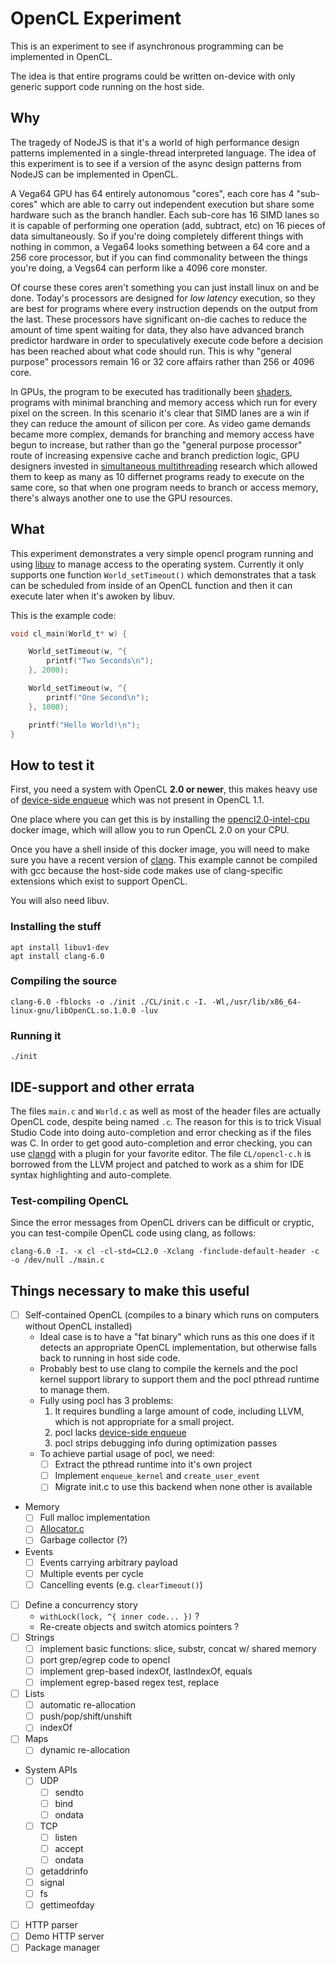 # OpenCL Experiment

This is an experiment to see if asynchronous programming can be implemented in OpenCL.

The idea is that entire programs could be written on-device with only generic support code
running on the host side.

## Why

The tragedy of NodeJS is that it's a world of high performance design patterns implemented in a
single-thread interpreted language. The idea of this experiment is to see if a version of the
async design patterns from NodeJS can be implemented in OpenCL.

A Vega64 GPU has 64 entirely autonomous "cores", each core has 4 "sub-cores" which are able to
carry out independent execution but share some hardware such as the branch handler. Each sub-core
has 16 SIMD lanes so it is capable of performing one operation (add, subtract, etc) on 16 pieces
of data simultaneously. So if you're doing completely different things with nothing in common, a
Vega64 looks something between a 64 core and a 256 core processor, but if you can find commonality
between the things you're doing, a Vegs64 can perform like a 4096 core monster.

Of course these cores aren't something you can just install linux on and be done. Today's
processors are designed for *low latency* execution, so they are best for programs where every
instruction depends on the output from the last. These processors have significant on-die caches
to reduce the amount of time spent waiting for data, they also have advanced branch predictor
hardware in order to speculatively execute code before a decision has been reached about what
code should run. This is why "general purpose" processors remain 16 or 32 core affairs rather than
256 or 4096 core.

In GPUs, the program to be executed has traditionally been
[shaders](https://en.wikipedia.org/wiki/Shader), programs with minimal branching and memory access
which run for every pixel on the screen. In this scenario it's clear that SIMD lanes are a win
if they can reduce the amount of silicon per core. As video game demands became more complex,
demands for branching and memory access have begun to increase, but rather than go the
"general purpose processor" route of increasing expensive cache and branch prediction logic, GPU
designers invested in
[simultaneous multithreading](https://en.wikipedia.org/wiki/Simultaneous_multithreading) research
which allowed them to keep as many as 10 differnet programs ready to execute on the same core,
so that when one program needs to branch or access memory, there's always another one to use the
GPU resources.

## What

This experiment demonstrates a very simple opencl program running and using
[libuv](https://libuv.org/) to manage access to the operating system. Currently it only supports
one function `World_setTimeout()` which demonstrates that a task can be scheduled from inside of
an OpenCL function and then it can execute later when it's awoken by libuv.

This is the example code:

```c
void cl_main(World_t* w) {

    World_setTimeout(w, ^{
        printf("Two Seconds\n");
    }, 2000);

    World_setTimeout(w, ^{
        printf("One Second\n");
    }, 1000);

    printf("Hello World!\n");
}
```

## How to test it

First, you need a system with OpenCL **2.0 or newer**, this makes heavy use of
[device-side enqueue](https://www.khronos.org/registry/OpenCL/sdk/2.0/docs/man/xhtml/enqueue_kernel.html)
which was not present in OpenCL 1.1.

One place where you can get this is by installing the
[opencl2.0-intel-cpu](https://github.com/cwpearson/opencl2.0-intel-cpu/) docker image, which will
allow you to run OpenCL 2.0 on your CPU.

Once you have a shell inside of this docker image, you will need to make sure you have a recent
version of [clang](http://clang.llvm.org/). This example cannot be compiled with gcc because the
host-side code makes use of clang-specific extensions which exist to support OpenCL.

You will also need libuv.

### Installing the stuff

```
apt install libuv1-dev
apt install clang-6.0
```

### Compiling the source

```
clang-6.0 -fblocks -o ./init ./CL/init.c -I. -Wl,/usr/lib/x86_64-linux-gnu/libOpenCL.so.1.0.0 -luv
```

### Running it

```
./init
```

## IDE-support and other errata

The files `main.c` and `World.c` as well as most of the header files are actually OpenCL code,
despite being named `.c`. The reason for this is to trick Visual Studio Code into doing
auto-completion and error checking as if the files was C. In order to get good auto-completion and
error checking, you can use
[clangd](https://clang.llvm.org/extra/clangd/Installation.html#editor-plugins)
with a plugin for your favorite editor. The file `CL/opencl-c.h` is borrowed from the LLVM project
and patched to work as a shim for IDE syntax highlighting and auto-complete.

### Test-compiling OpenCL

Since the error messages from OpenCL drivers can be difficult or cryptic, you can test-compile
OpenCL code using clang, as follows:

```
clang-6.0 -I. -x cl -cl-std=CL2.0 -Xclang -finclude-default-header -c -o /dev/null ./main.c
```

## Things necessary to make this useful

* [ ] Self-contained OpenCL (compiles to a binary which runs on computers without OpenCL installed)
  * Ideal case is to have a "fat binary" which runs as this one does if it detects an appropriate
  OpenCL implementation, but otherwise falls back to running in host side code.
  * Probably best to use clang to compile the kernels and the pocl kernel support library to
  support them and the pocl pthread runtime to manage them.
  * Fully using pocl has 3 problems:
    1. It requires bundling a large amount of code, including LLVM, which is not appropriate for
    a small project.
    2. pocl lacks [device-side enqueue](https://github.com/pocl/pocl/issues/715)
    3. pocl strips debugging info during optimization passes
  * To achieve partial usage of pocl, we need:
    * [ ] Extract the pthread runtime into it's own project
    * [ ] Implement `enqueue_kernel` and `create_user_event`
    * [ ] Migrate init.c to use this backend when none other is available
* Memory
  * [ ] Full malloc implementation
  * [ ] [Allocator.c](https://github.com/cjdelisle/cjdns/blob/master/memory/Allocator.c)
  * [ ] Garbage collector (?)
* Events
  * [ ] Events carrying arbitrary payload
  * [ ] Multiple events per cycle
  * [ ] Cancelling events (e.g. `clearTimeout()`)
* [ ] Define a concurrency story
  * `withLock(lock, ^{ inner code... })` ?
  * Re-create objects and switch atomics pointers ?
* [ ] Strings
  * [ ] implement basic functions: slice, substr, concat w/ shared memory
  * [ ] port grep/egrep code to opencl
  * [ ] implement grep-based indexOf, lastIndexOf, equals
  * [ ] implement egrep-based regex test, replace
* [ ] Lists
  * [ ] automatic re-allocation
  * [ ] push/pop/shift/unshift
  * [ ] indexOf
* [ ] Maps
  * [ ] dynamic re-allocation
* System APIs
  * [ ] UDP
    * [ ] sendto
    * [ ] bind
    * [ ] ondata
  * [ ] TCP
    * [ ] listen
    * [ ] accept
    * [ ] ondata
  * [ ] getaddrinfo
  * [ ] signal
  * [ ] fs
  * [ ] gettimeofday
* [ ] HTTP parser
* [ ] Demo HTTP server
* [ ] Package manager
